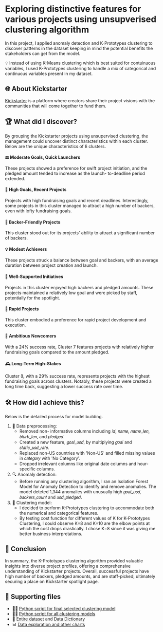 # Exploring distinctive features for various projects using unsupverised clustering algorithm
In this project, I applied anomaly detection and K-Prototypes clustering to discover patterns in the dataset keeping in mind the potential benefits the stakeholders can get from the model.

   💡 Instead of using K-Means clustering which is best suited for contuinuous variables, I used K-Prototypes clustering to handle a mix of categorical and continuous variables present in my dataset. 

## 🌐 About Kickstarter
[Kickstarter](https://www.kickstarter.com) is a platform where creators share their project visions with the communities that will come together to fund them.

## 🏆 What did I discover?
By grouping the Kickstarter projects using unsupervised clustering, the management could uncover distinct characteristics within each cluster. Below are the unique characteristics of 8 clusters.
#### ⚖️ Moderate Goals, Quick Launchers
These projects showed a preference for swift project initiation, and the pledged amount tended to increase as the launch- to-deadline period extended.
#### 📆 High Goals, Recent Projects
Projects with high fundraising goals and recent deadlines. Interestingly, some projects in this cluster managed to attract a high number of backers, even with lofty fundraising goals.
#### 👥 Backer-Friendly Projects
This cluster stood out for its projects' ability to attract a significant number of backers.
#### 💡 Modest Achievers
These projects struck a balance between goal and backers, with an average duration between project creation and launch.
#### 👏 Well-Supported Initiatives
Projects in this cluster enjoyed high backers and pledged amounts. These projects maintained a relatively low goal and were picked by staff, potentially for the spotlight.
#### 🚀 Rapid Projects
This cluster embodied a preference for rapid project development and execution.
#### 🎯 Ambitious Newcomers
With a 24% success rate, Cluster 7 features projects with relatively higher fundraising goals compared to the amount pledged.
#### 🕰️ Long-Term High-Stakes
Cluster 8, with a 29% success rate, represents projects with the highest fundraising goals across clusters. Notably, these projects were created a long time back, suggesting a lower success rate over time.

## 🛠️ How did I achieve this? 
Below is the detailed process for model building.
1. 🧹 Data preprocessing:
   - Removed non- informative columns including 𝑖𝑑, 𝑛𝑎𝑚𝑒, 𝑛𝑎𝑚𝑒_𝑙𝑒𝑛, 𝑏𝑙𝑢𝑟𝑏_𝑙𝑒𝑛, and 𝑝𝑙𝑒𝑑𝑔𝑒𝑑.
   - Created a new feature, 𝑔𝑜𝑎𝑙_𝑢𝑠𝑑, by multiplying 𝑔𝑜𝑎𝑙 and 𝑠𝑡𝑎𝑡𝑖𝑐_𝑢𝑠𝑑_𝑟𝑎𝑡𝑒.
   - Replaced non-US countries with 'Non-US' and filled missing values in 𝑐𝑎𝑡𝑒𝑔𝑜𝑟𝑦 with 'No Category'.
   - Dropped irrelevant columns like original date columns and hour- specific columns.
2. 🔍 Anomaly detection:
   - Before running any clustering algorithm, I ran an Isolation Forest Model for Anomaly Detection to identify and remove anomalies. The model deteted 1,344 anomalies with unusually high 𝑔𝑜𝑎𝑙_𝑢𝑠𝑑, 𝑏𝑎𝑐𝑘𝑒𝑟𝑠_𝑐𝑜𝑢𝑛𝑡 and 𝑢𝑠𝑑_𝑝𝑙𝑒𝑑𝑔𝑒𝑑.
3. 🤖 Clustering model:
   - I decided to perform K-Prototypes clustering to accommodate both the numerical and categorical features.
   - By testing cost function for different values of K for K-Prototypes Clustering, I could observe K=8 and K=10 are the elbow points at which the cost drops drastically. I chose K=8 since it was giving me better business interpretations.

## 🎉 Conclusion
In summary, the K-Prototypes clustering algorithm provided valuable insights into diverse project profiles, offering a comprehensive understanding of Kickstarter projects. Overall, successful projects have high number of backers, pledged amounts, and are staff-picked, ultimately securing a place on Kickstarter spotlight page.

## 🔗 Supporting files
- 👩‍💻 [Python script for final selected clustering model]()
- 👩‍💻 [Python script for all clustering models]()
- 📁 [Entire dataset](kickstarter.xlsx) and [Data Dictionary](kickstarter-data-dictionary.xlsx)
- 📊 [Data exploration and other charts](Images)

